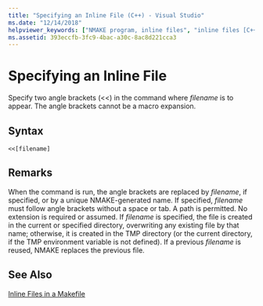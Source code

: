 ```yaml
---
title: "Specifying an Inline File (C++) - Visual Studio"
ms.date: "12/14/2018"
helpviewer_keywords: ["NMAKE program, inline files", "inline files [C++], specifying NMAKE", "files [C++], inline"]
ms.assetid: 393eccfb-3fc9-4bac-a30c-8ac8d221cca3
---
```

# Specifying an Inline File

Specify two angle brackets (<<) in the command where *filename* is to appear. The angle brackets cannot be a macro expansion.

## Syntax

```
<<[filename]
```

## Remarks

When the command is run, the angle brackets are replaced by *filename*, if specified, or by a unique NMAKE-generated name. If specified, *filename* must follow angle brackets without a space or tab. A path is permitted. No extension is required or assumed. If *filename* is specified, the file is created in the current or specified directory, overwriting any existing file by that name; otherwise, it is created in the TMP directory (or the current directory, if the TMP environment variable is not defined). If a previous *filename* is reused, NMAKE replaces the previous file.

## See Also

[Inline Files in a Makefile](inline-files-in-a-makefile.md)